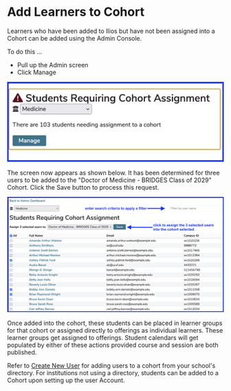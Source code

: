 # Add Learners to Cohort

Learners who have been added to Ilios but have not been assigned into a Cohort can be added using the Admin Console.

To do this ...

* Pull up the Admin screen
* Click Manage

![click to manage](../images/admin_console/add_learners_to_cohort/click_to_manage.png)

The screen now appears as shown below. It has been determined for three users to be added to the "Doctor of Medicine - BRIDGES Class of 2029" Cohort. Click the Save button to process this request.

![assign learners](../images/admin_console/add_learners_to_cohort/assign_learners.png)

Once added into the cohort, these students can be placed in learner groups for that cohort or assigned directly to offerings as individual learners. These learner groups get assigned to offerings. Student calendars will get populated by either of these actions provided course and session are both published.

Refer to [Create New User](https://iliosproject.gitbook.io/ilios-user-guide/admin/create-new-user) for adding users to a cohort from your school's directory. For institutions not using a directory, students can be added to a Cohort upon setting up the user Account.
